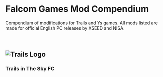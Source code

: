 # Falcom Games Mod Compendium
Compendium of modifications for Trails and Ys games. All mods listed are made for official English PC releases by XSEED and NISA.
<br/>
<br/>
<br/>
## ![Trails Logo](https://github.com/Red-BY/FalcomModCompendium/assets/158032133/7a172ea4-9dd0-4142-b038-2b8334ed93f0)
### Trails in The Sky FC
